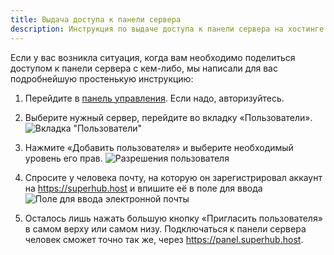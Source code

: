 ```yaml
---
title: Выдача доступа к панели сервера
description: Инструкция по выдаче доступа к панели сервера на хостинге Superhub.
---
```


Если у вас возникла ситуация, когда вам необходимо поделиться доступом к панели сервера с кем-либо, мы написали для вас подробнейшую простенькую инструкцию:

1. Перейдите в [панель управления](https://panel.superhub.host/). Если надо, авторизуйтесь.

2. Выберите нужный сервер, перейдите во вкладку «Пользователи». 
![Вкладка "Пользователи"](/images/guides/share-server/page-users.png)

3. Нажмите «Добавить пользователя» и выберите необходимый уровень его прав.
![Разрешения пользователя](/images/guides/share-server/user-permissions.png)

4. Спросите у человека почту, на которую он зарегистрировал аккаунт на https://superhub.host и впишите её в поле для ввода
![Поле для ввода электронной почты](/images/guides/share-server/user-email.png)

5. Осталось лишь нажать большую кнопку «Пригласить пользователя» в самом верху или самом низу. Подключаться к панели сервера человек сможет точно так же, через https://panel.superhub.host.

